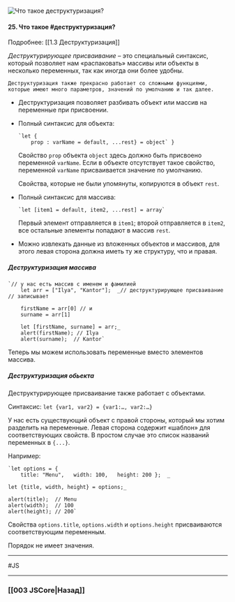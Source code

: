 ![Что такое деструктуризация?](https://youtu.be/w-vUj0gHGgg?t=241)

#### 25. Что такое #деструктуризация? 
Подробнее: [[1.3 Деструктуризация]]

_Деструктурирующее присваивание_ – это специальный синтаксис, который позволяет нам «распаковать» массивы или объекты в несколько переменных, так как иногда они более удобны.
~~~
Деструктуризация также прекрасно работает со сложными функциями, которые имеют много параметров, значений по умолчанию и так далее.
~~~
-   Деструктуризация позволяет разбивать объект или массив на переменные при присвоении.
    
-   Полный синтаксис для объекта:
    ~~~
    `let {
	    prop : varName = default, ...rest} = object` }
    ~~~
    Cвойство `prop` объекта `object` здесь должно быть присвоено переменной `varName`. 
    Если в объекте отсутствует такое свойство, переменной `varName` присваивается значение по умолчанию.
    
    Свойства, которые не были упомянуты, копируются в объект `rest`.
    
-   Полный синтаксис для массива:
    ~~~
    `let [item1 = default, item2, ...rest] = array`
    ~~~
    Первый элемент отправляется в `item1`; второй отправляется в `item2`, все остальные элементы попадают в массив `rest`.
    
-   Можно извлекать данные из вложенных объектов и массивов, для этого левая сторона должна иметь ту же структуру, что и правая.

##### Деструктуризация массива
~~~~
`// у нас есть массив с именем и фамилией 
	let arr = ["Ilya", "Kantor"];  _// деструктурирующее присваивание // записывает 
	
	firstName = arr[0] // и 
	surname = arr[1] 
	
	let [firstName, surname] = arr;_  
	alert(firstName); // Ilya 
	alert(surname);  // Kantor`
~~~~
Теперь мы можем использовать переменные вместо элементов массива.

##### Деструктуризация обьекта

Деструктурирующее присваивание также работает с объектами.

Синтаксис:
`let {var1, var2} = {var1:…, var2:…}`

У нас есть существующий объект с правой стороны, который мы хотим разделить на переменные. Левая сторона содержит «шаблон» для соответствующих свойств. В простом случае это список названий переменных в `{...}`.

Например:
~~~
`let options = {   
	title: "Menu",   width: 100,   height: 200 };  _

let {title, width, height} = options;_  

alert(title);  // Menu 
alert(width);  // 100 
alert(height); // 200`
~~~

Свойства `options.title`, `options.width` и `options.height` присваиваются соответствующим переменным.

Порядок не имеет значения.



___
 #JS 

___

### [[003 JSCore|Назад]]